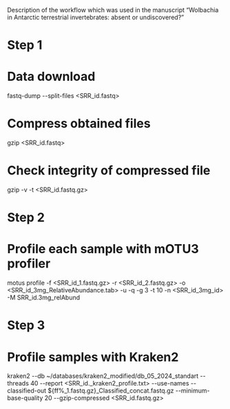 
Description of the workflow which was used in the manuscript “Wolbachia in Antarctic terrestrial invertebrates: absent or undiscovered?”


# Step 1
# Data download
fastq-dump --split-files <SRR_id.fastq>

# Compress obtained files
gzip <SRR_id.fastq>

# Check integrity of compressed file
gzip -v -t <SRR_id.fastq.gz>

# Step 2
# Profile each sample with mOTU3 profiler 

motus profile -f <SRR_id_1.fastq.gz> -r <SRR_id_2.fastq.gz> -o <SRR_id_3mg_RelativeAbundance.tab> -u -q -g 3 -t 10 -n <SRR_id_3mg_id>  -M SRR_id.3mg_relAbund

# Step 3
# Profile samples with Kraken2

kraken2 --db ~/databases/kraken2_modified/db_05_2024_standart --threads 40 --report <SRR_id._kraken2_profile.txt> --use-names --classified-out ${ff%_1.fastq.gz}_Classified_concat.fastq.gz --minimum-base-quality 20 --gzip-compressed <SRR_id.fastq.gz>

#




